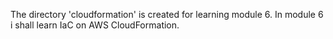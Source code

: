 The directory 'cloudformation' is created for learning module 6.
In module 6 i shall learn IaC on AWS CloudFormation.
